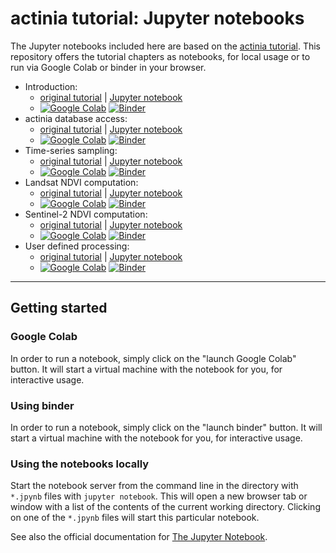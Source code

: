 # actinia tutorial: Jupyter notebooks

The Jupyter notebooks included here are based on the [actinia tutorial](https://mundialis.github.io/actinia_core/).
This repository offers the tutorial chapters as notebooks, for local usage or to run via Google Colab or binder in your browser.

* Introduction:
    * [original tutorial](https://mundialis.github.io/actinia_core/introduction/) | [Jupyter notebook](https://github.com/mundialis/actinia-jupyter/blob/main/notebooks/actinia_introduction.ipynb)
    * [![Google Colab](https://colab.research.google.com/assets/colab-badge.svg)](https://colab.research.google.com/github/mundialis/actinia-jupyter/blob/main/notebooks/actinia_introduction.ipynb) [![Binder](https://mybinder.org/badge_logo.svg)](https://mybinder.org/v2/gh/mundialis/actinia-jupyter/7fa1c793cb00e59a0abaa4c97b1d65710e4d47fa?urlpath=lab%2Ftree%2Fnotebooks%2Factinia_introduction.ipynb)
* actinia database access:
    * [original tutorial](https://mundialis.github.io/actinia_core/tutorial_data_access/) | [Jupyter notebook](https://github.com/mundialis/actinia-jupyter/blob/main/notebooks/actinia_database_access.ipynb)
    * [![Google Colab](https://colab.research.google.com/assets/colab-badge.svg)](https://colab.research.google.com/github/mundialis/actinia-jupyter/blob/main/notebooks/actinia_database_access.ipynb) [![Binder](https://mybinder.org/badge_logo.svg)](https://mybinder.org/v2/gh/mundialis/actinia-jupyter/7fa1c793cb00e59a0abaa4c97b1d65710e4d47fa?urlpath=lab%2Ftree%2Fnotebooks%2Factinia_database_access.ipynb)
* Time-series sampling:
    * [original tutorial](https://mundialis.github.io/actinia_core/tutorial_strds_sampling/) | [Jupyter notebook](https://github.com/mundialis/actinia-jupyter/blob/main/notebooks/actinia_strds_sampling.ipynb)
    * [![Google Colab](https://colab.research.google.com/assets/colab-badge.svg)](https://colab.research.google.com/github/mundialis/actinia-jupyter/blob/main/notebooks/actinia_strds_sampling.ipynb) [![Binder](https://mybinder.org/badge_logo.svg)](https://mybinder.org/v2/gh/mundialis/actinia-jupyter/7fa1c793cb00e59a0abaa4c97b1d65710e4d47fa?urlpath=lab%2Ftree%2Fnotebooks%2Factinia_strds_sampling.ipynb)
* Landsat NDVI computation:
    * [original tutorial](https://mundialis.github.io/actinia_core/tutorial_landsat_ndvi/) | [Jupyter notebook](https://github.com/mundialis/actinia-jupyter/blob/main/notebooks/actinia_landsat_ndvi.ipynb)
    * [![Google Colab](https://colab.research.google.com/assets/colab-badge.svg)](https://colab.research.google.com/github/mundialis/actinia-jupyter/blob/main/notebooks/actinia_landsat_ndvi.ipynb) [![Binder](https://mybinder.org/badge_logo.svg)](https://mybinder.org/v2/gh/mundialis/actinia-jupyter/7fa1c793cb00e59a0abaa4c97b1d65710e4d47fa?urlpath=lab%2Ftree%2Fnotebooks%2Factinia_landsat_ndvi.ipynb)
* Sentinel-2 NDVI computation:
    * [original tutorial](https://mundialis.github.io/actinia_core/tutorial_sentinel2_ndvi/) | [Jupyter notebook](https://github.com/mundialis/actinia-jupyter/blob/main/notebooks/actinia_sentinel2_ndvi.ipynb)
    * [![Google Colab](https://colab.research.google.com/assets/colab-badge.svg)](https://colab.research.google.com/github/mundialis/actinia-jupyter/blob/main/notebooks/actinia_sentinel2_ndvi.ipynb) [![Binder](https://mybinder.org/badge_logo.svg)](https://mybinder.org/v2/gh/mundialis/actinia-jupyter/7fa1c793cb00e59a0abaa4c97b1d65710e4d47fa?urlpath=lab%2Ftree%2Fnotebooks%2Factinia_sentinel2_ndvi.ipynb)
* User defined processing:
    * [original tutorial](https://mundialis.github.io/actinia_core/tutorial_process_chain/) | [Jupyter notebook](https://github.com/mundialis/actinia-jupyter/blob/main/notebooks/actinia_process_chain.ipynb)
    * [![Google Colab](https://colab.research.google.com/assets/colab-badge.svg)](https://colab.research.google.com/github/mundialis/actinia-jupyter/blob/main/notebooks/actinia_process_chain.ipynb) [![Binder](https://mybinder.org/badge_logo.svg)](https://mybinder.org/v2/gh/mundialis/actinia-jupyter/7fa1c793cb00e59a0abaa4c97b1d65710e4d47fa?urlpath=lab%2Ftree%2Fnotebooks%2Factinia_process_chain.ipynb)

---

## Getting started

### Google Colab

In order to run a notebook, simply click on the "launch Google Colab" button.
It will start a virtual machine with the notebook for you, for interactive
usage.

### Using binder

In order to run a notebook, simply click on the "launch binder" button.
It will start a virtual machine with the notebook for you, for interactive
usage.

### Using the notebooks locally

Start the notebook server from the command line in the directory with
`*.jpynb` files with `jupyter notebook`. This will open a new browser tab
or window with a list of the contents of the current working directory.
Clicking on one of the `*.jpynb` files will start this particular notebook.

See also the official documentation for [The Jupyter Notebook](https://jupyter-notebook.readthedocs.io/en/latest/).
